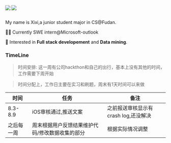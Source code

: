<a href="https://github.com/WxxShirley">
  <img align="left" src="https://github-readme-stats.vercel.app/api?username=WxxShirley&show_icons=true&theme=dracula" />
</a>
<a href="https://github.com/WxxShirley">
  <img  src="https://github-readme-stats.vercel.app/api/top-langs/?username=WxxShirley&hide_langs_below=1&theme=dracula" />
</a>



##

My name is Xixi,a junior student major in CS@Fudan.

👩‍💻 Currently SWE intern@Microsoft-outlook

🌈 Interested in **Full stack developement** and **Data mining**.


### TimeLine
> 时间安排:
>  这一周有公司hackthon和自己的出行，基本上没有其他的时间，工作需要下周开始

>  时间分配上，工作日主要在实习和刷题，周末有1天时间可以来做

时间|任务|备注
-|-|-
8.3-8.9 | iOS审核通过,推送文案 | 之前报送审核显示有crash log,还没解决
之后每一周 | 周末根据用户反馈结果维护代码/修改数据收集的部分 | 根据实际情况调整

